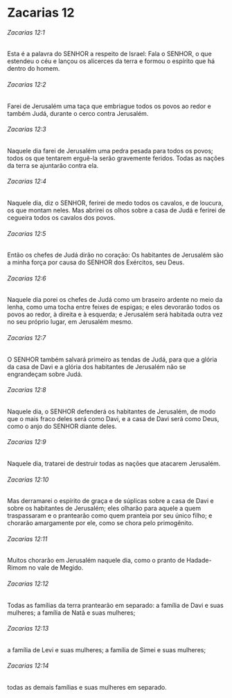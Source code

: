 # Zacarias 12

###### Zacarias 12:1

Esta é a palavra do SENHOR a respeito de Israel: Fala o SENHOR, o que estendeu o céu e lançou os alicerces da terra e formou o espírito que há dentro do homem.

###### Zacarias 12:2

Farei de Jerusalém uma taça que embriague todos os povos ao redor e também Judá, durante o cerco contra Jerusalém.

###### Zacarias 12:3

Naquele dia farei de Jerusalém uma pedra pesada para todos os povos; todos os que tentarem erguê-la serão gravemente feridos. Todas as nações da terra se ajuntarão contra ela.

###### Zacarias 12:4

Naquele dia, diz o SENHOR, ferirei de medo todos os cavalos, e de loucura, os que montam neles. Mas abrirei os olhos sobre a casa de Judá e ferirei de cegueira todos os cavalos dos povos.

###### Zacarias 12:5

Então os chefes de Judá dirão no coração: Os habitantes de Jerusalém são a minha força por causa do SENHOR dos Exércitos, seu Deus.

###### Zacarias 12:6

Naquele dia porei os chefes de Judá como um braseiro ardente no meio da lenha, como uma tocha entre feixes de espigas; e eles devorarão todos os povos ao redor, à direita e à esquerda; e Jerusalém será habitada outra vez no seu próprio lugar, em Jerusalém mesmo.

###### Zacarias 12:7

O SENHOR também salvará primeiro as tendas de Judá, para que a glória da casa de Davi e a glória dos habitantes de Jerusalém não se engrandeçam sobre Judá.

###### Zacarias 12:8

Naquele dia, o SENHOR defenderá os habitantes de Jerusalém, de modo que o mais fraco deles será como Davi, e a casa de Davi será como Deus, como o anjo do SENHOR diante deles.

###### Zacarias 12:9

Naquele dia, tratarei de destruir todas as nações que atacarem Jerusalém.

###### Zacarias 12:10

Mas derramarei o espírito de graça e de súplicas sobre a casa de Davi e sobre os habitantes de Jerusalém; eles olharão para aquele a quem traspassaram e o prantearão como quem pranteia por seu único filho; e chorarão amargamente por ele, como se chora pelo primogênito.

###### Zacarias 12:11

Muitos chorarão em Jerusalém naquele dia, como o pranto de Hadade-Rimom no vale de Megido.

###### Zacarias 12:12

Todas as famílias da terra prantearão em separado: a família de Davi e suas mulheres; a família de Natã e suas mulheres;

###### Zacarias 12:13

a família de Levi e suas mulheres; a família de Simei e suas mulheres;

###### Zacarias 12:14

todas as demais famílias e suas mulheres em separado.

